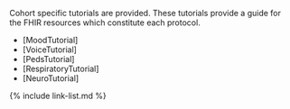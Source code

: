 Cohort specific tutorials are provided. These tutorials provide a guide for the FHIR resources which constitute each protocol.

* [MoodTutorial]
* [VoiceTutorial]
* [PedsTutorial]
* [RespiratoryTutorial]
* [NeuroTutorial]

{% include link-list.md %}